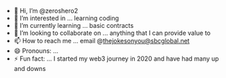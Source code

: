 - 👋 Hi, I’m @zeroshero2
- 👀 I’m interested in ... learning coding
- 🌱 I’m currently learning ... basic contracts
- 💞️ I’m looking to collaborate on ... anything that I can provide value to
- 📫 How to reach me ... email @thejokesonyou@sbcglobal.net
- 😄 Pronouns: ...
- ⚡ Fun fact: ... I started my web3 journey in 2020 and have had many up and downs

<!---
zeroshero2/zeroshero2 is a ✨ special ✨ repository because its `README.md` (this file) appears on your GitHub profile.
You can click the Preview link to take a look at your changes.
--->
